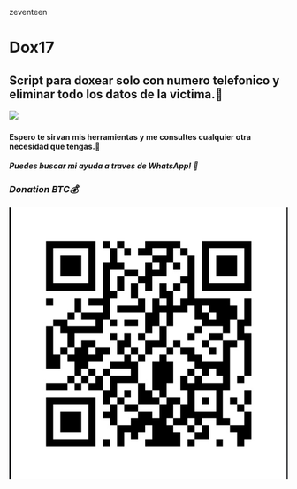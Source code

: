 zeventeen
# Dox17 
## Script para doxear solo con numero telefonico y eliminar todo los datos de la victima.👻
![](https://github.com/Zeventeen-17/Zeventeen-17/blob/main/17kz.gif)
#### Espero te sirvan mis herramientas y me consultes cualquier otra necesidad que tengas.💭 
***Puedes buscar mi ayuda a traves de WhatsApp! 🌚***

### ***Donation BTC💰***
![BTC](https://github.com/Zeventeen-17/Zeventeen-17/blob/main/Screenshot_20210221_182629.jpg) 
